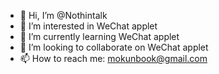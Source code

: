 - 👋 Hi, I’m @Nothintalk
- 👀 I’m interested in WeChat applet
- 🌱 I’m currently learning WeChat applet
- 💞️ I’m looking to collaborate on WeChat applet
- 📫 How to reach me: mokunbook@gmail.com

<!---
Nothintalk/Nothintalk is a ✨ special ✨ repository because its `README.md` (this file) appears on your GitHub profile.
You can click the Preview link to take a look at your changes.
--->
